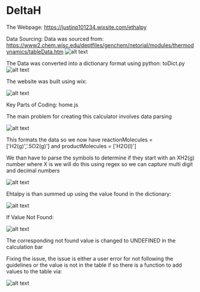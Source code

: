 # DeltaH
The Webpage: https://justinp101234.wixsite.com/ethalpy

Data Sourcing:
Data was sourced from: https://www2.chem.wisc.edu/deptfiles/genchem/netorial/modules/thermodynamics/tableData.htm
![alt text](https://i.imgur.com/CsmDmtU.png)

The Data was converted into a dictionary format using python: toDict.py
![alt text](https://i.imgur.com/DZJWU2U.png)

The website was built using wix:

![alt text](https://i.imgur.com/rIqB3A3.png)

Key Parts of Coding: home.js

The main problem for creating this calculator involves data parsing

![alt text](https://i.imgur.com/Cv01nVy.png)

This formats the data so we now have reactionMolecules = ['H2(g)','.5O2(g)'] and productMolecules = ['H2O(l)']

We than have to parse the symbols to determine if they start with an XH2(g) number where X is we will do this using regex so we can capture multi digit and decimal numbers

![alt text](https://i.imgur.com/dgsXzZO.png)

Ehtalpy is than summed up using the value found in the dictionary:

![alt text](https://i.imgur.com/65YNyoj.png)

If Value Not Found:

![alt text](https://i.imgur.com/oYeIMyb.png)

The corresponding not found value is changed to UNDEFINED in the calculation bar

Fixing the issue, the issue is either a user error for not following the guidelines or the value is not in the table if so there is a function to add values to the table via:

![alt text](https://i.imgur.com/2JJ1ziM.png)


